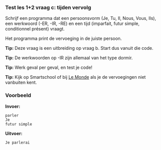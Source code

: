 ### Test les 1+2 vraag c: tijden vervolg
Schrijf een programma dat een persoonsvorm (Je, Tu, Il, Nous, Vous, Ils), een werkwoord (-ER, -IR, -RE) en een tijd (imparfait, futur simple, conditionnel présent) vraagt.

Het programma print de vervoeging in de juiste persoon.

**Tip:** Deze vraag is een uitbreiding op vraag b. Start dus vanuit die code.

**Tip:** De werkwoorden op -IR zijn allemaal van het type dormir.

**Tip:** Werk geval per geval, en test je code!

**Tip:** Kijk op Smartschool of bij [Le Monde](https://conjugaison.lemonde.fr/conjugaison/search?verb=dormir) als je de vervoegingen niet vanbuiten kent.


### Voorbeeld
**Invoer:**

    parler
    Je
    futur simple
    
**Uitvoer:**

    Je parlerai
